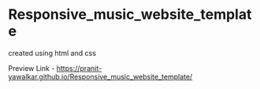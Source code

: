 # Responsive_music_website_template
created using html and css

Preview Link - https://pranit-yawalkar.github.io/Responsive_music_website_template/
